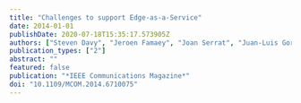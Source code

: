 ```yaml
---
title: "Challenges to support Edge-as-a-Service"
date: 2014-01-01
publishDate: 2020-07-18T15:35:17.573905Z
authors: ["Steven Davy", "Jeroen Famaey", "Joan Serrat", "Juan-Luis Gorricho", "Avi Miron", "Manos Dramitinos", "Pedro Miguel Neves", "Steven Latré", "Ezer Goshen"]
publication_types: ["2"]
abstract: ""
featured: false
publication: "*IEEE Communications Magazine*"
doi: "10.1109/MCOM.2014.6710075"
---
```


